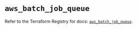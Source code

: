 # `aws_batch_job_queue`

Refer to the Terraform Registry for docs: [`aws_batch_job_queue`](https://registry.terraform.io/providers/hashicorp/aws/6.4.0/docs/resources/batch_job_queue).
